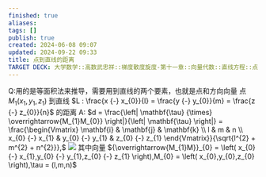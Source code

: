 ```yaml
---
finished: true
aliases: 
tags: []
publish: true
created: 2024-06-08 09:07
updated: 2024-09-22 09:33
title: 点到直线的距离
TARGET DECK: 大学数学::高数武忠祥::梯度散度旋度-第十一章::向量代数::直线方程::点到直线的距离
---
```


Q:用的是等面积法来推导，需要用到直线的两个要素，也就是点和方向向量 
点 $M_{1}\left( x_{1},y_{1},z_{1} \right)$ 到直线 $L : \frac{x {-} x_{0}}{l} = \frac{y {-} y_{0}}{m} = \frac{z {-} z_{0}}{n}$ 的距离
A: $d = \frac{\left| \mathbf{\tau} {\times} \overrightarrow{M_{1}M_{0}} \right|}{\left| \mathbf{\tau} \right|} = \frac{\begin{Vmatrix} \mathbf{i} & \mathbf{j} & \mathbf{k} \\ l & m & n \\ x_{0} {-} x_{1} & y_{0} {-} y_{1} & z_{0} {-} z_{1} \end{Vmatrix}}{\sqrt{l^{2} + m^{2} + n^{2}}},$
![](https://img.hwenyi.tech/202405240113474.webp)
其中向量 ${\overrightarrow{M_{1}M}}_{0} = \left( x_{0} {-} x_{1},y_{0} {-} y_{1},z_{0} {-} z_{1} \right),M_{0} = \left( x_{0},y_{0},z_{0} \right),\tau = (l,m,n)$ 

